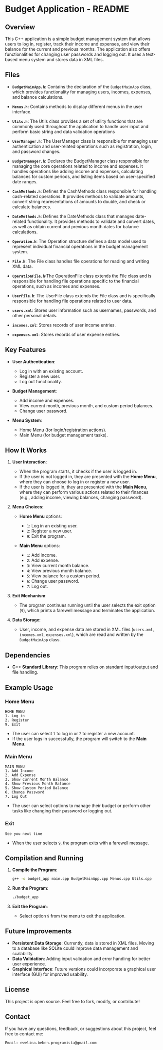 # Budget Application - README

## Overview

This C++ application is a simple budget management system that allows users to log in, register, track their income and expenses, and view their balance for the current and previous months. The application also offers functionalities for changing user passwords and logging out. It uses a text-based menu system and stores data in XML files.

## Files

- **`BudgetMainApp.h`**: Contains the declaration of the `BudgetMainApp` class, which provides functionality for managing users, incomes, expenses, and balance calculations.
- **`Menus.h`**: Contains methods to display different menus in the user interface.
- **`Utils.h`**: The Utils class provides a set of utility functions that are commonly used throughout the application to handle user input and perform basic string and data validation operations
- **`UserManager.h`**: The UserManager class is responsible for managing user authentication and user-related operations such as registration, login, and password changes. 
- **`BudgetManager.h`**: Declares the BudgetManager class responsible for managing the core operations related to income and expenses. It handles operations like adding income and expenses, calculating balances for custom periods, and listing items based on user-specified date ranges.
- **`CashMethods.h`**: Defines the CashMethods class responsible for handling cash-related operations. It provides methods to validate amounts, convert string representations of amounts to double, and check or calculate balances.
- **`DateMethods.h`**: Defines the DateMethods class that manages date-related functionality. It provides methods to validate and convert dates, as well as obtain current and previous month dates for balance calculations.
- **`Operation.h`**: The Operation structure defines a data model used to represent individual financial operations in the budget management system. 

- **`File.h`**: The File class handles file operations for reading and writing XML data.
- **`OperationFile.h`**:The OperationFile class extends the File class and is responsible for handling file operations specific to the financial operations, such as incomes and expenses.
- **`UserFile.h`**: The UserFile class extends the File class and is specifically responsible for handling file operations related to user data.
- **`users.xml`**: Stores user information such as usernames, passwords, and other personal details.
- **`incomes.xml`**: Stores records of user income entries.
- **`expenses.xml`**: Stores records of user expense entries.
  
## Key Features

- **User Authentication**:
  - Log in with an existing account.
  - Register a new user.
  - Log out functionality.

- **Budget Management**:
  - Add income and expenses.
  - View current month, previous month, and custom period balances.
  - Change user password.

- **Menu System**:
  - Home Menu (for login/registration actions).
  - Main Menu (for budget management tasks).

## How It Works

1. **User Interaction**:
    - When the program starts, it checks if the user is logged in.
    - If the user is not logged in, they are presented with the **Home Menu**, where they can choose to log in or register a new user.
    - If the user is logged in, they are presented with the **Main Menu**, where they can perform various actions related to their finances (e.g., adding income, viewing balances, changing password).

2. **Menu Choices**:
    - **Home Menu** options:
      - `1`: Log in an existing user.
      - `2`: Register a new user.
      - `9`: Exit the program.
    
    - **Main Menu** options:
      - `1`: Add income.
      - `2`: Add expense.
      - `3`: View current month balance.
      - `4`: View previous month balance.
      - `5`: View balance for a custom period.
      - `6`: Change user password.
      - `7`: Log out.
      
3. **Exit Mechanism**:
    - The program continues running until the user selects the exit option (`9`), which prints a farewell message and terminates the application.

4. **Data Storage**:
    - User, income, and expense data are stored in XML files (`users.xml`, `incomes.xml`, `expenses.xml`), which are read and written by the `BudgetMainApp` class.

## Dependencies

- **C++ Standard Library**: This program relies on standard input/output and file handling.
  
## Example Usage

### Home Menu

```text
HOME MENU
1. Log in
2. Register
9. Exit
```

- The user can select `1` to log in or `2` to register a new account.
- If the user logs in successfully, the program will switch to the **Main Menu**.

### Main Menu

```text
MAIN MENU
1. Add Income
2. Add Expense
3. Show Current Month Balance
4. Show Previous Month Balance
5. Show Custom Period Balance
6. Change Password
7. Log Out
```

- The user can select options to manage their budget or perform other tasks like changing their password or logging out.

### Exit

```text
See you next time
```

- When the user selects `9`, the program exits with a farewell message.

## Compilation and Running

1. **Compile the Program**:
   ```bash
   g++ -o budget_app main.cpp BudgetMainApp.cpp Menus.cpp Utils.cpp
   ```

2. **Run the Program**:
   ```bash
   ./budget_app
   ```

3. **Exit the Program**:
   - Select option `9` from the menu to exit the application.

## Future Improvements

- **Persistent Data Storage**: Currently, data is stored in XML files. Moving to a database like SQLite could improve data management and scalability.
- **Data Validation**: Adding input validation and error handling for better user experience.
- **Graphical Interface**: Future versions could incorporate a graphical user interface (GUI) for improved usability.

## License

This project is open source. Feel free to fork, modify, or contribute!

## Contact

If you have any questions, feedback, or suggestions about this project, feel free to contact me:

    Email: ewelina.beben.programista@gmail.com

  
